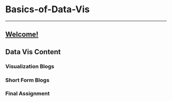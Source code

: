 # Basics-of-Data-Vis
----
## [Welcome!](https://github.com/ameliavasquez/Basics-of-Data-Vis/blob/main/Welcome!.md)

## Data Vis Content
### Visualization Blogs
### Short Form Blogs
### Final Assignment

